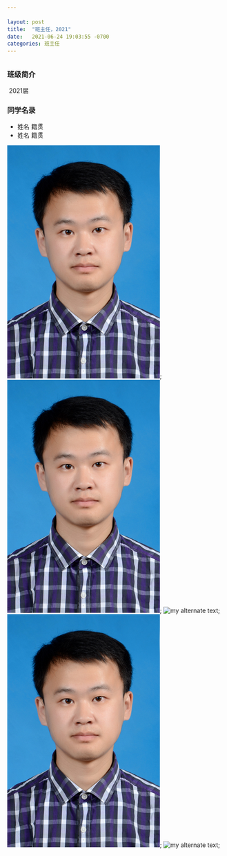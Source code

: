```yaml
---

layout: post
title:  "班主任，2021"
date:   2021-06-24 19:03:55 -0700
categories: 班主任
---
```

<h6>  </h6>

<h3>班级简介</h3>

​       2021届

<h3>同学名录</h3>

<ul>
<li>姓名 籍贯 </li>
<li>姓名 籍贯 </li>
</ul>

![my alternate text](/assets/main.jpg);
![my alternate text](../assets/main.jpg);
![my alternate text](.../assets/main.jpg);
![my alternate text](./assets/main.jpg);
![my alternate text](url/baseurl/assets/main.jpg);
